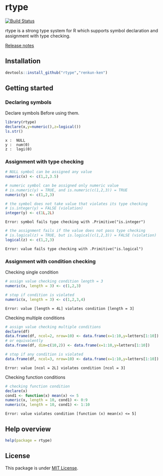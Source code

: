 

# rtype

[![Build Status](https://travis-ci.org/renkun-ken/rtype.png?branch=master)](https://travis-ci.org/renkun-ken/rtype)

rtype is a strong type system for R which supports symbol declaration and assignment with type checking.

[Release notes](https://github.com/renkun-ken/rtype/releases)

## Installation

```r
devtools::install_github("rtype","renkun-ken")
```

## Getting started

### Declaring symbols

Declare symbols Before using them.


```r
library(rtype)
declare(x,y=numeric(),z=logical())
ls.str()
```

```
x :  NULL
y :  num(0) 
z :  logi(0) 
```

### Assignment with type checking


```r
# NULL symbol can be assigned any value
numeric(x) <- c(1,2,3.5)

# numeric symbol can be assigned only numeric value
# is.numeric(y) = TRUE, and is.numeric(c(1,2,3)) = TRUE
numeric(y) <- c(1,2,3)

# the symbol does not take value that violates its type checking
# is.integer(y) = FALSE (violation)
integer(y) <- c(1L,2L)
```

```
Error: symbol fails type checking with .Primitive("is.integer")
```

```r
# the assignment fails if the value does not pass type checking
# is.logical(z) = TRUE, but is.logical(c(1,2,3)) = FALSE (violation)
logical(z) <- c(1,2,3)
```

```
Error: value fails type checking with .Primitive("is.logical")
```

### Assignment with condition checking

Checking single condition


```r
# assign value checking condition length = 3
numeric(x, length = 3) <- c(1,2,3)

# stop if condition is violated
numeric(x, length = 3) <- c(1,2,3,4)
```

```
Error: value [length = 4L] violates condition [length = 3]
```


Checking multiple conditions


```r
# assign value checking multiple conditions
declare(df)
data.frame(df, ncol=2, nrow=10) <- data.frame(x=1:10,y=letters[1:10])
# or equivalently
data.frame(df, dim=c(10,2)) <- data.frame(x=1:10,y=letters[1:10])

# stop if any condition is violated
data.frame(df, ncol=3, nrow=10) <- data.frame(x=1:10,y=letters[1:10])
```

```
Error: value [ncol = 2L] violates condition [ncol = 3]
```

Checking function conditions


```r
# checking function condition
declare(x)
cond1 <- function(x) mean(x) <= 5
numeric(x, length = 10, cond1) <- 0:9
numeric(x, length = 10, cond1) <- 1:10
```

```
Error: value violates condition [function (x) mean(x) <= 5]
```

## Help overview

```r
help(package = rtype)
```

## License

This package is under [MIT License](http://opensource.org/licenses/MIT).
